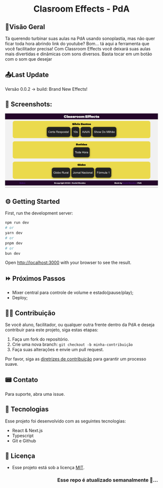 <h1 align="center"> Clasroom Effects - PdA</h1>

## 👀Visão Geral

Tá querendo turbinar suas aulas na PdA usando sonoplastia, mas não quer ficar toda hora abrindo link do youtube? Bom... tá aqui a ferramenta que você facilitador precisa! Com Classroom Effects você deixará suas aulas mais divertidas e dinâmicas com sons diversos. Basta tocar em um botão com o som que desejar

## 📤Last Update

Versão 0.0.2 -> build: Brand New Effects!

## 📸 Screenshots:

![Screenshot](public/imgs/Presentation.png)

## ⚙️ Getting Started

First, run the development server:

```bash
npm run dev
# or
yarn dev
# or
pnpm dev
# or
bun dev
```

Open [http://localhost:3000](http://localhost:3000) with your browser to see the result.

## ⏩ Próximos Passos

- Mixer central para controle de volume e estado(pause/play);
- Deploy;

## 💪🏾 Contribuição

Se você aluno, facilitador, ou qualquer outra frente dentro da PdA e deseja contribuir para este projeto, siga estas etapas:

1. Faça um fork do repositório.
2. Crie uma nova branch: `git checkout -b minha-contribuição`
3. Faça suas alterações e envie um pull request.

Por favor, siga as [diretrizes de contribuição](.github/CONTRIBUTING) para garantir um processo suave.

## 📟 Contato

Para suporte, abra uma issue.

## 🚀 Tecnologias

Esse projeto foi desenvolvido com as seguintes tecnologias:

- React & Next.js
- Typescript
- Git e Github

## 📜 Licença

- Esse projeto está sob a licença [MIT](/LICENSE).

<h3 align="right"> Esse repo é atualizado semanalmente 🌱... </h3>
